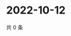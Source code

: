 # 2022-10-12

共 0 条

<!-- BEGIN WEIBO -->
<!-- 最后更新时间 Wed Oct 12 2022 19:17:49 GMT+0800 (China Standard Time) -->

<!-- END WEIBO -->
